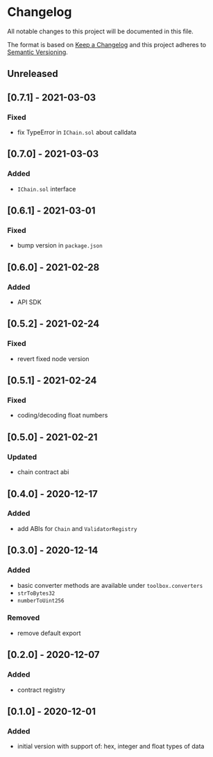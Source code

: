 # Changelog
All notable changes to this project will be documented in this file.

The format is based on [Keep a Changelog](http://keepachangelog.com/en/1.0.0/)
and this project adheres to [Semantic Versioning](http://semver.org/spec/v2.0.0.html).

## Unreleased

## [0.7.1] - 2021-03-03
### Fixed
- fix TypeError in `IChain.sol` about calldata

## [0.7.0] - 2021-03-03
### Added
- `IChain.sol` interface

## [0.6.1] - 2021-03-01
### Fixed
- bump version in `package.json`

## [0.6.0] - 2021-02-28
### Added
- API SDK

## [0.5.2] - 2021-02-24
### Fixed
- revert fixed node version

## [0.5.1] - 2021-02-24
### Fixed
- coding/decoding float numbers

## [0.5.0] - 2021-02-21
### Updated
- chain contract abi

## [0.4.0] - 2020-12-17
### Added
- add ABIs for `Chain` and `ValidatorRegistry`

## [0.3.0] - 2020-12-14
### Added
- basic converter methods are available under `toolbox.converters`
- `strToBytes32`
- `numberToUint256`

### Removed
- remove default export

## [0.2.0] - 2020-12-07
### Added
- contract registry

## [0.1.0] - 2020-12-01
### Added
- initial version with support of: hex, integer and float types of data
